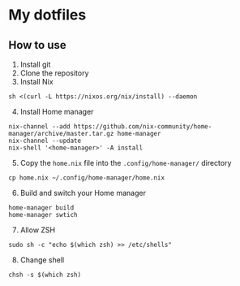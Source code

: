 # My dotfiles

## How to use

1. Install git
2. Clone the repository
3. Install Nix
```shell
sh <(curl -L https://nixos.org/nix/install) --daemon
```
4. Install Home manager
```shell
nix-channel --add https://github.com/nix-community/home-manager/archive/master.tar.gz home-manager
nix-channel --update
nix-shell '<home-manager>' -A install
```
5. Copy the `home.nix` file into the `.config/home-manager/` directory
```shell
cp home.nix ~/.config/home-manager/home.nix
```
6. Build and switch your Home manager
```
home-manager build
home-manager swtich
```
7. Allow ZSH
```shell
sudo sh -c "echo $(which zsh) >> /etc/shells"
```
8. Change shell
```shell
chsh -s $(which zsh)
```
